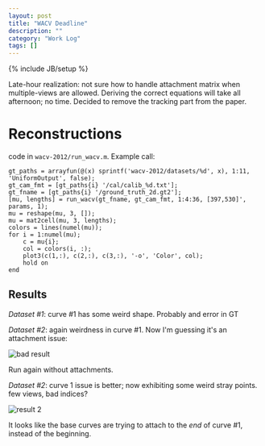 ```yaml
---
layout: post
title: "WACV Deadline"
description: ""
category: "Work Log"
tags: []
---
```

{% include JB/setup %}

Late-hour realization: not sure how to handle attachment matrix when multiple-views are allowed.  Deriving the correct equations will take all afternoon; no time.  Decided to remove the tracking part from the paper.


Reconstructions
======================

code in `wacv-2012/run_wacv.m`.  Example call:
    
    gt_paths = arrayfun(@(x) sprintf('wacv-2012/datasets/%d', x), 1:11, 'UniformOutput', false);
    gt_cam_fmt = [gt_paths{i} '/cal/calib_%d.txt'];
    gt_fname = [gt_paths{i} '/ground_truth_2d.gt2'];
    [mu, lengths] = run_wacv(gt_fname, gt_cam_fmt, 1:4:36, [397,530]', params, 1);
    mu = reshape(mu, 3, []);
    mu = mat2cell(mu, 3, lengths);
    colors = lines(numel(mu));
    for i = 1:numel(mu);
        c = mu{i};
        col = colors(i, :);
        plot3(c(1,:), c(2,:), c(3,:), '-o', 'Color', col);
        hold on
    end

Results
----------

*Dataset #1*: curve #1 has some weird shape.  Probably and error in GT

*Dataset #2*: again weirdness in curve #1.  Now I'm guessing it's an attachment issue:

![bad result]({{site.baseurl}}/img/2013-09-05-bad_result_c2_pass1.png)

Run again without attachments.

*Dataset #2*: curve 1 issue is better; now exhibiting some weird stray points.  few views, bad indices?

![result 2]({{site.baseurl}}/img/2013-09-05-c2-pass2.png)

It looks like the base curves are trying to attach to the *end* of curve #1, instead of the beginning.

